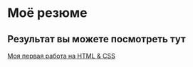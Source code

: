 # Моё резюме

## Результат вы можете посмотреть тут

[Моя первая работа на HTML & CSS](https://egorov-vitalii.github.io/result/)
